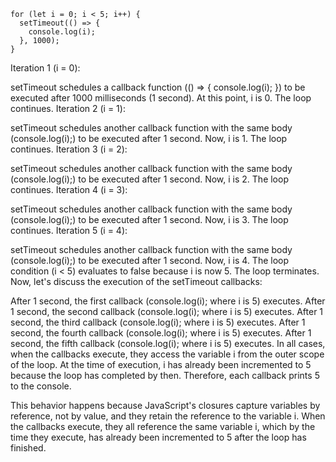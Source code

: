 ```
for (let i = 0; i < 5; i++) {
  setTimeout(() => {
    console.log(i);
  }, 1000);
}
```

Iteration 1 (i = 0):

setTimeout schedules a callback function (() => { console.log(i); }) to be executed after 1000 milliseconds (1 second).
At this point, i is 0.
The loop continues.
Iteration 2 (i = 1):

setTimeout schedules another callback function with the same body (console.log(i);) to be executed after 1 second.
Now, i is 1.
The loop continues.
Iteration 3 (i = 2):

setTimeout schedules another callback function with the same body (console.log(i);) to be executed after 1 second.
Now, i is 2.
The loop continues.
Iteration 4 (i = 3):

setTimeout schedules another callback function with the same body (console.log(i);) to be executed after 1 second.
Now, i is 3.
The loop continues.
Iteration 5 (i = 4):

setTimeout schedules another callback function with the same body (console.log(i);) to be executed after 1 second.
Now, i is 4.
The loop condition (i < 5) evaluates to false because i is now 5.
The loop terminates.
Now, let's discuss the execution of the setTimeout callbacks:

After 1 second, the first callback (console.log(i); where i is 5) executes.
After 1 second, the second callback (console.log(i); where i is 5) executes.
After 1 second, the third callback (console.log(i); where i is 5) executes.
After 1 second, the fourth callback (console.log(i); where i is 5) executes.
After 1 second, the fifth callback (console.log(i); where i is 5) executes.
In all cases, when the callbacks execute, they access the variable i from the outer scope of the loop. At the time of execution, i has already been incremented to 5 because the loop has completed by then. Therefore, each callback prints 5 to the console.

This behavior happens because JavaScript's closures capture variables by reference, not by value, and they retain the reference to the variable i. When the callbacks execute, they all reference the same variable i, which by the time they execute, has already been incremented to 5 after the loop has finished.
